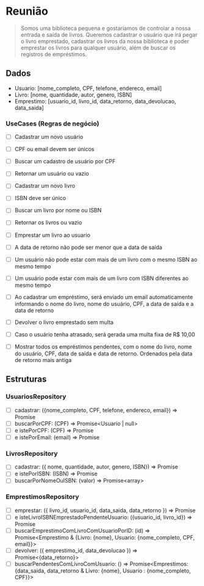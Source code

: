 # Reunião

> Somos uma biblioteca pequena e gostariamos de controlar a nossa entrada e saída de livros. Queremos cadastrar o usuário que irá pegar o livro emprestado, cadastrar os livros da nossa biblioteca e poder emprestar os livros para qualquer usuário, além de buscar os registros de empréstimos.


## Dados
- Usuario: [nome_completo, CPF, telefone, endereco, email]
- Livro: [nome, quantidade, autor, genero, ISBN]
- Emprestimo: [usuario_id, livro_id, data_retorno, data_devolucao, data_saida]

### UseCases (Regras de negócio)
- [ ] Cadastrar um novo usuário
- [ ] CPF ou email devem ser únicos

- [ ] Buscar um cadastro de usuário por CPF
- [ ] Retornar um usuário ou vazio

- [ ] Cadastrar um novo livro
- [ ] ISBN deve ser único

- [ ] Buscar um livro por nome ou ISBN
- [ ] Retornar os livros ou vazio

- [ ] Emprestar um livro ao usuario
- [ ] A data de retorno não pode ser menor que a data de saída
- [ ] Um usuário não pode estar com mais de um livro com o mesmo ISBN ao mesmo tempo
- [ ] Um usuário pode estar com mais de um livro com ISBN diferentes ao mesmo tempo
- [ ] Ao cadastrar um empréstimo, será enviado um email automaticamente informando o nome do livro, nome do usuário, CPF, a data de saída e a data de retorno

- [ ] Devolver o livro emprestado sem multa
- [ ] Caso o usuário tenha atrasado, será gerada uma multa fixa de R$ 10,00

- [ ] Mostrar todos os empréstimos pendentes, com o nome do livro, nome do usuário, CPF, data de saída e data de retorno. Ordenados pela data de retorno mais antiga

## Estruturas

### UsuariosRepository
- [ ] cadastrar: ({nome_completo, CPF, telefone, endereco, email}) => Promise<void>
- [ ] buscarPorCPF: (CPF) => Promise<Usuario | null>
- [ ] e istePorCPF: (CPF) => Promise<boolean>
- [ ] e istePorEmail: (email) => Promise<boolean>

### LivrosRepository
- [ ] cadastrar: ({ nome, quantidade, autor, genero, ISBN}) => Promise<void>
- [ ] e istePorISBN: (ISBN) => Promise<boolean>
- [ ] buscarPorNomeOuISBN: (valor) => Promise<array<Livro>>

### EmprestimosRepository
- [ ] emprestar: ({ livro_id, usuario_id, data_saida, data_retorno }) => Promise<void>
- [ ] e isteLivroISBNEmprestadoPendenteUsuario: ({usuario_id, livro_id}) => Promise<void>
- [ ] buscarEmprestimoComLivroComUsuarioPorID: (id) => Promise<Emprestimo & {Livro: {nome}, Usuario: {nome_completo, CPF, email}}>
- [ ] devolver: ({ emprestimo_id, data_devolucao }) => Promise<{data_retorno}>
- [ ] buscarPendentesComLivroComUsuario: () => Promise<Emprestimos: {data_saida, data_retorno & Livro: {nome}, Usuario : {nome_completo, CPF}}>
